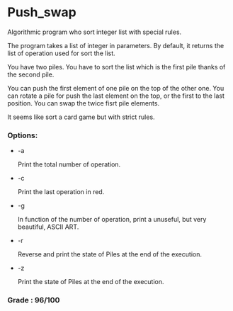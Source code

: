 # Push_swap

Algorithmic program who sort integer list with special rules.

The program takes a list of integer in parameters.
By default, it returns the list of operation used for sort the list.

You have two piles. You have to sort the list which is the first pile thanks of the second pile.

You can push the first element of one pile on the top of the other one.
You can rotate a pile for push the last element on the top, or the first to the last position.
You can swap the twice fisrt pile elements.

It seems like sort a card game but with strict rules.

### Options:

- -a

    Print the total number of operation.
- -c

    Print the last operation in red.
- -g

    In function of the number of operation, print a unuseful, but very beautiful, ASCII ART.
- -r

    Reverse and print the state of Piles at the end of the execution.
- -z

    Print the state of Piles at the end of the execution.


### Grade : 96/100

